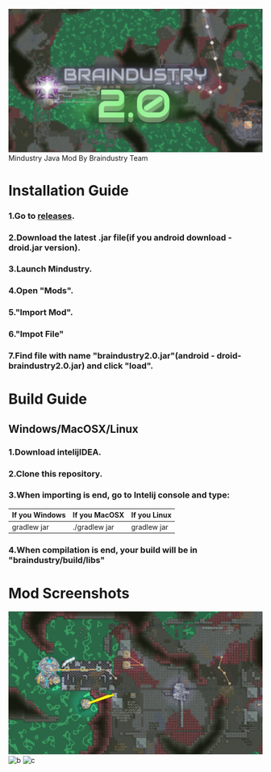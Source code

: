 ![alt tag]( https://github.com/pixaxeofpixie/pictures/blob/main/logo.png?raw=true)
Mindustry Java Mod By Braindustry Team 

# Installation Guide

### 1.Go to [releases]( https://github.com/pixaxeofpixie/Braindustry-Mod/releases ).

### 2.Download the latest .jar file(if you android download -droid.jar version).

### 3.Launch Mindustry.

### 4.Open "Mods".

### 5."Import Mod".

### 6."Impot File"

### 7.Find file with name "braindustry2.0.jar"(android - droid-braindustry2.0.jar) and click "load".

# Build Guide

## Windows/MacOSX/Linux

### 1.Download intelijIDEA.

### 2.Clone this repository.

### 3.When importing is end, go to Intelij console and type:

If you Windows  |  If you MacOSX  | If you Linux
------------ | ------------------------- | -------------
gradlew jar | ./gradlew jar | gradlew jar

### 4.When compilation is end, your build will be in "braindustry/build/libs"

# Mod Screenshots

![a](https://github.com/pixaxeofpixie/pictures/blob/main/screen2.png?raw=true)
![b](https://user-images.githubusercontent.com/63517945/102699428-a69ea400-4255-11eb-8bb0-484f630e79f3.png)
![c](https://user-images.githubusercontent.com/63517945/101539745-0f616300-39b0-11eb-99ec-5c2fc6d75d80.png)
